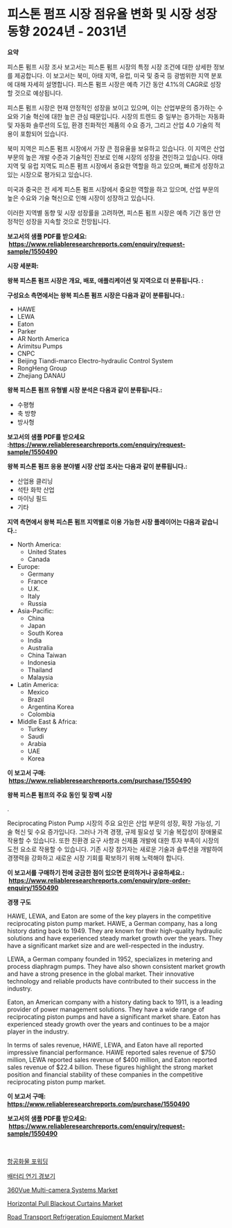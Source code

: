<p><h1>피스톤 펌프 시장 점유율 변화 및 시장 성장 동향 2024년 - 2031년</h1></p><p><strong>요약</strong></p>
<p><p>피스톤 펌프 시장 조사 보고서는 피스톤 펌프 시장의 특정 시장 조건에 대한 상세한 정보를 제공합니다. 이 보고서는 북미, 아태 지역, 유럽, 미국 및 중국 등 광범위한 지역 분포에 대해 자세히 설명합니다. 피스톤 펌프 시장은 예측 기간 동안 4.1%의 CAGR로 성장할 것으로 예상됩니다.</p><p>피스톤 펌프 시장은 현재 안정적인 성장을 보이고 있으며, 이는 산업부문의 증가하는 수요와 기술 혁신에 대한 높은 관심 때문입니다. 시장의 트렌드 중 일부는 증가하는 자동화 및 자동화 솔루션의 도입, 환경 친화적인 제품의 수요 증가, 그리고 산업 4.0 기술의 적용이 포함되어 있습니다.</p><p>북미 지역은 피스톤 펌프 시장에서 가장 큰 점유율을 보유하고 있습니다. 이 지역은 산업 부문의 높은 개발 수준과 기술적인 진보로 인해 시장의 성장을 견인하고 있습니다. 아태 지역 및 유럽 지역도 피스톤 펌프 시장에서 중요한 역할을 하고 있으며, 빠르게 성장하고 있는 시장으로 평가되고 있습니다.</p><p>미국과 중국은 전 세계 피스톤 펌프 시장에서 중요한 역할을 하고 있으며, 산업 부문의 높은 수요와 기술 혁신으로 인해 시장이 성장하고 있습니다.</p><p>이러한 지역별 동향 및 시장 성장률을 고려하면, 피스톤 펌프 시장은 예측 기간 동안 안정적인 성장을 지속할 것으로 전망됩니다.</p></p>
<p><strong>보고서의 샘플 PDF를 받으세요: &nbsp;<a href="https://www.reliableresearchreports.com/enquiry/request-sample/1550490">https://www.reliableresearchreports.com/enquiry/request-sample/1550490</a></strong></p>
<p><strong>시장 세분화:</strong></p>
<p><strong> 왕복 피스톤 펌프 시장은 개요, 배포, 애플리케이션 및 지역으로 더 분류됩니다. :</strong></p>
<p><strong>구성요소 측면에서는 왕복 피스톤 펌프 시장은 다음과 같이 분류됩니다.:</strong></p>
<p><ul><li>HAWE</li><li>LEWA</li><li>Eaton</li><li>Parker</li><li>AR North America</li><li>Arimitsu Pumps</li><li>CNPC</li><li>Beijing Tiandi-marco Electro-hydraulic Control System</li><li>RongHeng Group</li><li>Zhejiang DANAU</li></ul></p>
<p><strong> 왕복 피스톤 펌프 유형별 시장 분석은 다음과 같이 분류됩니다.:</strong></p>
<p><ul><li>수평형</li><li>축 방향</li><li>방사형</li></ul></p>
<p><strong>보고서의 샘플 PDF를 받으세요 :<a href="https://www.reliableresearchreports.com/enquiry/request-sample/1550490">https://www.reliableresearchreports.com/enquiry/request-sample/1550490</a></strong></p>
<p><strong> 왕복 피스톤 펌프 응용 분야별 시장 산업 조사는 다음과 같이 분류됩니다.:</strong></p>
<p><ul><li>산업용 클리닝</li><li>석탄 화학 산업</li><li>마이닝 필드</li><li>기타</li></ul></p>
<p><strong>지역 측면에서 왕복 피스톤 펌프 지역별로 이용 가능한 시장 플레이어는 다음과 같습니다.:</strong></p>
<p><ul>
    <li>
        North America:
        <ul>
            <li>United States</li>
            <li>Canada</li>
        </ul>
    </li>
    <li>
        Europe:
        <ul>
            <li>Germany</li>
            <li>France</li>
            <li>U.K.</li>
            <li>Italy</li>
            <li>Russia</li>
        </ul>
    </li>
    <li>
        Asia-Pacific:
        <ul>
            <li>China</li>
            <li>Japan</li>
            <li>South Korea</li>
            <li>India</li>
            <li>Australia</li>
            <li>China Taiwan</li>
            <li>Indonesia</li>
            <li>Thailand</li>
            <li>Malaysia</li>
        </ul>
    </li>
    <li>
        Latin America:
        <ul>
            <li>Mexico</li>
            <li>Brazil</li>
            <li>Argentina Korea</li>
            <li>Colombia</li>
        </ul>
    </li>
    <li>
        Middle East & Africa:
        <ul>
            <li>Turkey</li>
            <li>Saudi</li>
            <li>Arabia</li>
            <li>UAE</li>
            <li>Korea</li>
        </ul>
    </li>
    </ul></p>
<p><strong>이 보고서 구매: &nbsp;<a href="https://www.reliableresearchreports.com/purchase/1550490">https://www.reliableresearchreports.com/purchase/1550490</a></strong></p>
<p><strong>왕복 피스톤 펌프의 주요 동인 및 장벽 시장</strong></p>
<p><p>.</p><p>Reciprocating Piston Pump 시장의 주요 요인은 산업 부문의 성장, 확장 가능성, 기술 혁신 및 수요 증가입니다. 그러나 가격 경쟁, 규제 필요성 및 기술 복잡성이 장애물로 작용할 수 있습니다. 또한 친환경 요구 사항과 신제품 개발에 대한 투자 부족이 시장의 도전 요소로 작용할 수 있습니다. 기존 시장 참가자는 새로운 기술과 솔루션을 개발하여 경쟁력을 강화하고 새로운 시장 기회를 확보하기 위해 노력해야 합니다.</p></p>
<p><strong>이 보고서를 구매하기 전에 궁금한 점이 있으면 문의하거나 공유하세요.: &nbsp;<a href="https://www.reliableresearchreports.com/enquiry/pre-order-enquiry/1550490">https://www.reliableresearchreports.com/enquiry/pre-order-enquiry/1550490</a></strong></p>
<p><strong>경쟁 구도</strong></p>
<p><p>HAWE, LEWA, and Eaton are some of the key players in the competitive reciprocating piston pump market. HAWE, a German company, has a long history dating back to 1949. They are known for their high-quality hydraulic solutions and have experienced steady market growth over the years. They have a significant market size and are well-respected in the industry.</p><p>LEWA, a German company founded in 1952, specializes in metering and process diaphragm pumps. They have also shown consistent market growth and have a strong presence in the global market. Their innovative technology and reliable products have contributed to their success in the industry.</p><p>Eaton, an American company with a history dating back to 1911, is a leading provider of power management solutions. They have a wide range of reciprocating piston pumps and have a significant market share. Eaton has experienced steady growth over the years and continues to be a major player in the industry.</p><p>In terms of sales revenue, HAWE, LEWA, and Eaton have all reported impressive financial performance. HAWE reported sales revenue of $750 million, LEWA reported sales revenue of $400 million, and Eaton reported sales revenue of $22.4 billion. These figures highlight the strong market position and financial stability of these companies in the competitive reciprocating piston pump market.</p></p>
<p><strong>이 보고서 구매: &nbsp; <a href="https://www.reliableresearchreports.com/purchase/1550490">https://www.reliableresearchreports.com/purchase/1550490</a></strong></p>
<p><strong>보고서의 샘플 PDF를 받으세요: &nbsp;<a href="https://www.reliableresearchreports.com/enquiry/request-sample/1550490">https://www.reliableresearchreports.com/enquiry/request-sample/1550490</a></strong><strong></strong></p>
<p>&nbsp;</p>
<p><p><a href="https://github.com/Howaoole34545/Market-Research-Report-List-1/blob/main/87325726069.md">항공화물 포워딩</a></p><p><a href="https://github.com/vs2869dizt0/Market-Research-Report-List-1/blob/main/43955546068.md">배터리 연기 경보기</a></p><p><a href="https://simplistic-meeting-7ee.notion.site/360Vue-Multi-camera-Systems-Market-Offers-Provide-Insightful-Data-for-the-Time-Period-from-2024-to-2-e5792e97d63a43e7bb84a09a16154f08">360Vue Multi-camera Systems Market</a></p><p><a href="https://github.com/Sinjinluong3e0awx2m195k76/Market-Research-Report-List-1/blob/main/horizontal-pull-blackout-curtains-market.md">Horizontal Pull Blackout Curtains Market</a></p><p><a href="https://view.publitas.com/reportprime-1/road-transport-refrigeration-equipment-market-offer-valuable-insights-into-market-size-market-share-market-trends-and-projections-spanning-from-2024-to-2031/">Road Transport Refrigeration Equipment Market</a></p></p>